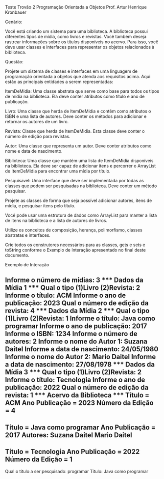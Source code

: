Teste Trovão 2
Programação Orientada a Objetos
Prof. Artur Henrique Kronbauer

Cenário:

Você está criando um sistema para uma biblioteca. A biblioteca possui diferentes tipos de mídia, como livros e revistas. Você também deseja rastrear informações sobre os títulos disponíveis no acervo. Para isso, você deve usar classes e interfaces para representar os objetos relacionados à biblioteca.

Questão:

Projete um sistema de classes e interfaces em uma linguagem de programação orientada a objetos que atenda aos requisitos acima. Aqui estão as principais entidades a serem representadas:

ItemDeMidia: Uma classe abstrata que serve como base para todos os tipos de mídia na biblioteca. Ela deve conter atributos como título e ano de publicação.

Livro: Uma classe que herda de ItemDeMidia e contêm como atributos o ISBN e uma lista de autores. Deve conter os métodos para adicionar e retornar os autores de um livro.

Revista: Classe que herda de ItemDeMidia. Esta classe deve conter o número de edição para revistas.

Autor: Uma classe que representa um autor. Deve conter atributos como nome e data de nascimento.

Biblioteca: Uma classe que mantém uma lista de ItemDeMidia disponíveis na biblioteca. Ela deve ser capaz de adicionar itens e percorrer o ArrayList de ItemDeMidia para encontrar uma mídia por título.

Pesquisavel: Uma interface que deve ser implementada por todas as classes que podem ser pesquisadas na biblioteca. Deve conter um método pesquisar.

Projete as classes de forma que seja possível adicionar autores, itens de mídia, e pesquisar itens pelo título.

Você pode usar uma estrutura de dados como ArrayList para manter a lista de itens na biblioteca e a lista de autores de livros.

Utilize os conceitos de composição, herança, polimorfismo, classes abstratas e interfaces.

Crie todos os construtores necessários para as classes, gets e sets e toString conforme o Exemplo de Interação apresentado no final deste documento.

Exemplo de Interação

Informe o número de mídias: 3
*** Dados da Mídia 1 ***
Qual o tipo (1)Livro (2)Revista: 2
Informe o título: ACM
Informe o ano de publicação: 2023
Qual o número de edição da revista: 4
*** Dados da Mídia 2 ***
Qual o tipo (1)Livro (2)Revista: 1
Informe o título: Java como programar
Informe o ano de publicação: 2017
Informe o ISBN: 1234
Informe o número de autores: 2
Informe o nome do Autor 1: Suzana Daitel
Informe a data de nascimento: 24/05/1980
Informe o nome do Autor 2: Mario Daitel
Informe a data de nascimento: 27/08/1978
*** Dados da Mídia 3 ***
Qual o tipo (1)Livro (2)Revista: 2
Informe o título: Tecnologia
Informe o ano de publicação: 2022
Qual o número de edição da revista: 1
*** Acervo da Biblioteca ***
Título = ACM 
Ano Publicação = 2023
Número da Edição = 4
----------
Título = Java como programar 
Ano Publicação = 2017
Autores: 
Suzana Daitel 
Mario Daitel 
----------
Título = Tecnologia 
Ano Publicação = 2022
Número da Edição = 1
----------
Qual o título a ser pesquisado: programar
Título: Java como programar

